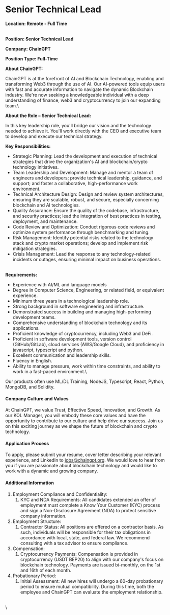 # Senior Technical Lead

**Location: Remote - Full Time**

\
**Position: Senior Technical Lead**

**Company: ChainGPT**

**Position Type: Full-Time**



**About ChainGPT:**

ChainGPT is at the forefront of AI and Blockchain Technology, enabling and transforming Web3 through the use of AI. Our AI-powered tools equip users with fast and accurate information to navigate the dynamic Blockchain industry. We're now seeking a knowledgeable individual with a deep understanding of finance, web3 and cryptocurrency to join our expanding team.\


**About the Role – Senior Technical Lead:**

In this key leadership role, you'll bridge our vision and the technology needed to achieve it. You'll work directly with the CEO and executive team to develop and execute our technical strategy.



**Key Responsibilities:**

* Strategic Planning: Lead the development and execution of technical strategies that drive the organization's AI and blockchain/crypto technology initiatives.
* Team Leadership and Development: Manage and mentor a team of engineers and developers; provide technical leadership, guidance, and support; and foster a collaborative, high-performance work environment.
* Technical Architecture Design: Design and review system architectures, ensuring they are scalable, robust, and secure, especially concerning blockchain and AI technologies.
* Quality Assurance: Ensure the quality of the codebase, infrastructure, and security practices; lead the integration of best practices in testing, deployment, and maintenance.
* Code Review and Optimization: Conduct rigorous code reviews and optimize system performance through benchmarking and tuning.
* Risk Management: Identify potential risks related to the technology stack and crypto market operations; develop and implement risk mitigation strategies.
* Crisis Management: Lead the response to any technology-related incidents or outages, ensuring minimal impact on business operations.

\
**Requirements:**

* Experience with AI/ML and language models
* Degree in Computer Science, Engineering, or related field, or equivalent experience.
* Minimum three years in a technological leadership role.
* Strong background in software engineering and infrastructure.
* Demonstrated success in building and managing high-performing development teams.
* Comprehensive understanding of blockchain technology and its applications.
* Proficient knowledge of cryptocurrency, including Web3 and DeFi.
* Proficient in software development tools, version control (GitHub/GitLab), cloud services (AWS/Google Cloud), and proficiency in javascript, typescript and python.
* Excellent communication and leadership skills.
* Fluency in English.
* Ability to manage pressure, work within time constraints, and ability to work in a fast-paced environment.\


Our products often use ML/DL Training, NodeJS, Typescript, React, Python, MongoDB, and Solidity.

#### Company Culture and Values

At ChainGPT, we value Trust, Effective Speed, Innovation, and Growth. As our KOL Manager, you will embody these core values and have the opportunity to contribute to our culture and help drive our success. Join us on this exciting journey as we shape the future of blockchain and crypto technology.

#### Application Process

To apply, please submit your resume, cover letter describing your relevant experience, and LinkedIn to [jobs@chaingpt.org](mailto:jobs@chaingpt.org). We would love to hear from you if you are passionate about blockchain technology and would like to work with a dynamic and growing company.

#### Additional Information

1. Employment Compliance and Confidentiality:
   1. KYC and NDA Requirements: All candidates extended an offer of employment must complete a Know Your Customer (KYC) process and sign a Non-Disclosure Agreement (NDA) to protect sensitive company information.
2. Employment Structure:
   1. Contractor Status: All positions are offered on a contractor basis. As such, individuals will be responsible for their tax obligations in accordance with local, state, and federal law. We recommend consulting with a tax advisor to ensure compliance.
3. Compensation:
   1. Cryptocurrency Payments: Compensation is provided in cryptocurrency (USDT BEP20) to align with our company's focus on blockchain technology. Payments are issued bi-monthly, on the 1st and 16th of each month.
4. Probationary Period:
   1. Initial Assessment: All new hires will undergo a 60-day probationary period to ensure mutual compatibility. During this time, both the employee and ChainGPT can evaluate the employment relationship.

\
\

